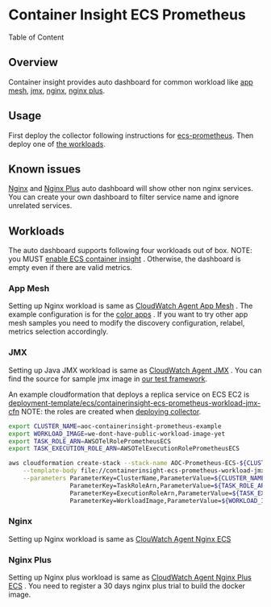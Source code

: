# Container Insight ECS Prometheus

Table of Content

<!-- TODO(pingleig): generates the toc -->

## Overview

Container insight provides auto dashboard for common workload like [app mesh](#app-mesh), [jmx](#jmx), [nginx](#nginx),
[nginx plus](#nginx-plus).

## Usage

First deploy the collector following instructions for [ecs-prometheus](ecs-prometheus.md). Then deploy one
of [the workloads](#workloads).

## Known issues

[Nginx](#nginx) and [Nginx Plus](#nginx-plus) auto dashboard will show other non nginx services. You can create your own
dashboard to filter service name and ignore unrelated services.

## Workloads

The auto dashboard supports following four workloads out of box. NOTE: you
MUST [enable ECS container insight](https://docs.aws.amazon.com/AmazonCloudWatch/latest/monitoring/deploy-container-insights-ECS-cluster.html)
. Otherwise, the dashboard is empty even if there are valid metrics.

### App Mesh

Setting up Nginx workload is same
as [CloudWatch Agent App Mesh](https://docs.aws.amazon.com/AmazonCloudWatch/latest/monitoring/ContainerInsights-Prometheus-Sample-Workloads-ECS-appmesh.html)
. The example configuration is for
the [color apps](https://github.com/aws/aws-app-mesh-examples/tree/master/examples/apps/colorapp#app-mesh-walkthrough-deploy-the-color-app-on-ecs)
. If you want to try other app mesh samples you need to modify the discovery configuration, relabel, metrics selection
accordingly.

### JMX

Setting up Java JMX workload is same
as [CloudWatch Agent JMX](https://docs.aws.amazon.com/AmazonCloudWatch/latest/monitoring/ContainerInsights-Prometheus-Sample-Workloads-ECS-javajmx.html)
. You can find the source for sample jmx image
in [our test framework](https://github.com/aws-observability/aws-otel-test-framework/tree/terraform/sample-apps/jmx).

An example cloudformation that deploys a replica service on ECS EC2
is [deployment-template/ecs/containerinsight-ecs-prometheus-workload-jmx-cfn](../../deployment-template/ecs/containerinsight-ecs-prometheus-workload-jmx-cfn.yaml)
NOTE: the roles are created when [deploying collector](ecs-prometheus.md#deployment).

```bash
export CLUSTER_NAME=aoc-containerinsight-prometheus-example
export WORKLOAD_IMAGE=we-dont-have-public-workload-image-yet
export TASK_ROLE_ARN=AWSOTelRolePrometheusECS
export TASK_EXECUTION_ROLE_ARN=AWSOTelExecutionRolePrometheusECS

aws cloudformation create-stack --stack-name AOC-Prometheus-ECS-${CLUSTER_NAME}-workload-jmx \
    --template-body file://containerinsight-ecs-prometheus-workload-jmx-cfn.yaml \
    --parameters ParameterKey=ClusterName,ParameterValue=${CLUSTER_NAME} \
                 ParameterKey=TaskRoleArn,ParameterValue=${TASK_ROLE_ARN} \
                 ParameterKey=ExecutionRoleArn,ParameterValue=${TASK_EXECUTION_ROLE_ARN} \
                 ParameterKey=WorkloadImage,ParameterValue=${WORKLOAD_IMAGE}
```

### Nginx

Setting up Nginx workload is same
as [ClouWatch Agent Nginx ECS](https://docs.aws.amazon.com/AmazonCloudWatch/latest/monitoring/ContainerInsights-Prometheus-Setup-nginx-ecs.html)

### Nginx Plus

Setting up Nginx plus workload is same
as [CloudWatch Agent Nginx Plus ECS](https://docs.aws.amazon.com/AmazonCloudWatch/latest/monitoring/ContainerInsights-Prometheus-Setup-nginx-plus-ecs.html)
. You need to register a 30 days nginx plus trial to build the docker image.